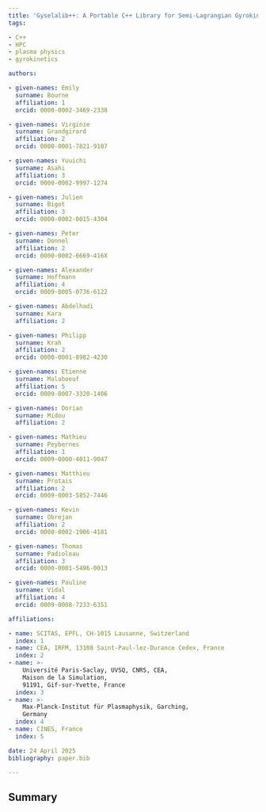 ```yaml
---
title: 'Gyselalib++: A Portable C++ Library for Semi-Lagrangian Gyrokinetic Simulations'
tags:

- C++
- HPC
- plasma physics
- gyrokinetics

authors:

- given-names: Emily
  surname: Bourne
  affiliation: 1
  orcid: 0000-0002-3469-2338

- given-names: Virginie
  surname: Grandgirard
  affiliation: 2
  orcid: 0000-0001-7821-9107

- given-names: Yuuichi
  surname: Asahi
  affiliation: 3
  orcid: 0000-0002-9997-1274

- given-names: Julien
  surname: Bigot
  affiliation: 3
  orcid: 0000-0002-0015-4304

- given-names: Peter
  surname: Donnel
  affiliation: 2
  orcid: 0000-0002-6669-416X

- given-names: Alexander
  surname: Hoffmann
  affiliation: 4
  orcid: 0009-0005-0736-6122

- given-names: Abdelhadi
  surname: Kara
  affiliation: 2

- given-names: Philipp
  surname: Krah
  affiliation: 2
  orcid: 0000-0001-8982-4230

- given-names: Etienne
  surname: Malaboeuf
  affiliation: 5
  orcid: 0009-0007-3320-1406

- given-names: Dorian
  surname: Midou
  affiliation: 2

- given-names: Mathieu
  surname: Peybernes
  affiliation: 1
  orcid: 0009-0000-4011-9047

- given-names: Matthieu
  surname: Protais
  affiliation: 2
  orcid: 0009-0003-5852-7446

- given-names: Kevin
  surname: Obrejan
  affiliation: 2
  orcid: 0000-0002-1906-4181

- given-names: Thomas
  surname: Padioleau
  affiliation: 3
  orcid: 0000-0001-5496-0013

- given-names: Pauline
  surname: Vidal
  affiliation: 4
  orcid: 0009-0008-7233-6351

affiliations:

- name: SCITAS, EPFL, CH-1015 Lausanne, Switzerland
  index: 1
- name: CEA, IRFM, 13108 Saint-Paul-lez-Durance Cedex, France
  index: 2
- name: >-
    Université Paris-Saclay, UVSQ, CNRS, CEA,
    Maison de la Simulation,
    91191, Gif-sur-Yvette, France
  index: 3
- name: >-
    Max-Planck-Institut für Plasmaphysik, Garching,
    Germany
  index: 4
- name: CINES, France
  index: 5

date: 24 April 2025
bibliography: paper.bib

---
```


## Summary
